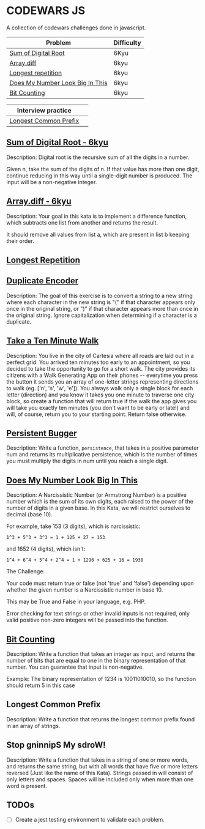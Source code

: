# CODEWARS JS

A collection of codewars challenges done in javascript.

| Problem                                                           | Difficulty |
| ----------------------------------------------------------------- | ---------- |
| [Sum of Digital Root](./digitalRoot.js)                           | 6Kyu       |
| [Array.diff](./arrayDif.js)                                       | 6kyu       |
| [Longest repetition](./longestRepetition.js)                      | 6kyu       |
| [Does My Number Look Big In This](./doesMyNumberLookBigInThis.js) | 6kyu       |
| [Bit Counting](./bitCounting.js)                                  | 6kyu       |

| Interview practice                                |     |
| ------------------------------------------------- | --- |
| [Longest Common Prefix](./longestCommonPrefix.js) |     |

## [Sum of Digital Root - 6kyu](https://www.codewars.com/kata/541c8630095125aba6000c00/javascript)

Description:
Digital root is the recursive sum of all the digits in a number.

Given n, take the sum of the digits of n. If that value has more than one digit, continue reducing in this way until a single-digit number is produced. The input will be a non-negative integer.

## [Array.diff - 6kyu](https://www.codewars.com/kata/523f5d21c841566fde000009/javascript)

Description:
Your goal in this kata is to implement a difference function, which subtracts one list from another and returns the result.

It should remove all values from list a, which are present in list b keeping their order.

## [Longest Repetition](https://www.codewars.com/kata/586d6cefbcc21eed7a001155)

## [Duplicate Encoder](https://www.codewars.com/kata/54b42f9314d9229fd6000d9c/javascript)

Description:
The goal of this exercise is to convert a string to a new string where each character in the new string is "(" if that character appears only once in the original string, or ")" if that character appears more than once in the original string.
Ignore capitalization when determining if a character is a duplicate.

## [Take a Ten Minute Walk](https://www.codewars.com/kata/54da539698b8a2ad76000228/javascript)

Description:
You live in the city of Cartesia where all roads are laid out in a perfect grid. You arrived ten minutes too early to an appointment, so you decided to take the opportunity to go for a short walk. The city provides its citizens with a Walk Generating App on their phones -- everytime you press the button it sends you an array of one-letter strings representing directions to walk (eg. ['n', 's', 'w', 'e']). You always walk only a single block for each letter (direction) and you know it takes you one minute to traverse one city block, so create a function that will return true if the walk the app gives you will take you exactly ten minutes (you don't want to be early or late!) and will, of course, return you to your starting point. Return false otherwise.

## [Persistent Bugger](https://www.codewars.com/kata/55bf01e5a717a0d57e0000ec/javascript)

Description:
Write a function, `persistence`, that takes in a positive parameter num and returns its multiplicative persistence, which is the number of times you must multiply the digits in num until you reach a single digit.

## [Does My Number Look Big In This](https://www.codewars.com/kata/5287e858c6b5a9678200083c)

Description:
A Narcissistic Number (or Armstrong Number) is a positive number which is the sum of its own digits, each raised to the power of the number of digits in a given base. In this Kata, we will restrict ourselves to decimal (base 10).

For example, take 153 (3 digits), which is narcissistic:

    1^3 + 5^3 + 3^3 = 1 + 125 + 27 = 153

and 1652 (4 digits), which isn't:

    1^4 + 6^4 + 5^4 + 2^4 = 1 + 1296 + 625 + 16 = 1938

The Challenge:

Your code must return true or false (not 'true' and 'false') depending upon whether the given number is a Narcissistic number in base 10.

This may be True and False in your language, e.g. PHP.

Error checking for text strings or other invalid inputs is not required, only valid positive non-zero integers will be passed into the function.

## [Bit Counting](https://www.codewars.com/kata/526571aae218b8ee490006f4)

Description:
Write a function that takes an integer as input, and returns the number of bits that are equal to one in the binary representation of that number. You can guarantee that input is non-negative.

Example: The binary representation of 1234 is 10011010010, so the function should return 5 in this case

## Longest Common Prefix

Description:
Write a function that returns the longest common prefix found in an array of strings.

## Stop gninnipS My sdroW!

Description:
Write a function that takes in a string of one or more words, and returns the same string,
but with all words that have five or more letters reversed (Just like the name of this Kata).
Strings passed in will consist of only letters and spaces. Spaces will be included only when more than one word is present.

## TODOs

- [ ] Create a jest testing environment to validate each problem.

